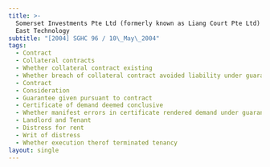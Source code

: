 ```yaml
---
title: >-
  Somerset Investments Pte Ltd (formerly known as Liang Court Pte Ltd) v Far
  East Technology
subtitle: "[2004] SGHC 96 / 10\_May\_2004"
tags:
  - Contract
  - Collateral contracts
  - Whether collateral contract existing
  - Whether breach of collateral contract avoided liability under guarantee
  - Contract
  - Consideration
  - Guarantee given pursuant to contract
  - Certificate of demand deemed conclusive
  - Whether manifest errors in certificate rendered demand under guarantee void
  - Landlord and Tenant
  - Distress for rent
  - Writ of distress
  - Whether execution therof terminated tenancy
layout: single
---
```


